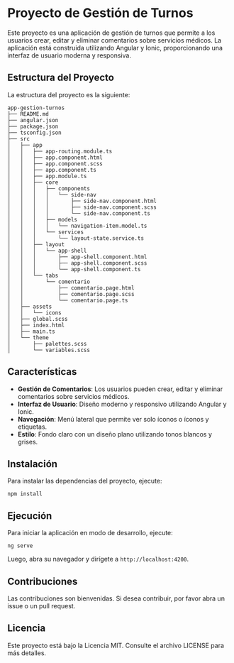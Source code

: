 # Proyecto de Gestión de Turnos

Este proyecto es una aplicación de gestión de turnos que permite a los usuarios crear, editar y eliminar comentarios sobre servicios médicos. La aplicación está construida utilizando Angular y Ionic, proporcionando una interfaz de usuario moderna y responsiva.

## Estructura del Proyecto

La estructura del proyecto es la siguiente:

```
app-gestion-turnos
├── README.md
├── angular.json
├── package.json
├── tsconfig.json
├── src
│   ├── app
│   │   ├── app-routing.module.ts
│   │   ├── app.component.html
│   │   ├── app.component.scss
│   │   ├── app.component.ts
│   │   ├── app.module.ts
│   │   ├── core
│   │   │   ├── components
│   │   │   │   └── side-nav
│   │   │   │       ├── side-nav.component.html
│   │   │   │       ├── side-nav.component.scss
│   │   │   │       └── side-nav.component.ts
│   │   │   ├── models
│   │   │   │   └── navigation-item.model.ts
│   │   │   └── services
│   │   │       └── layout-state.service.ts
│   │   ├── layout
│   │   │   └── app-shell
│   │   │       ├── app-shell.component.html
│   │   │       ├── app-shell.component.scss
│   │   │       └── app-shell.component.ts
│   │   └── tabs
│   │       └── comentario
│   │           ├── comentario.page.html
│   │           ├── comentario.page.scss
│   │           └── comentario.page.ts
│   ├── assets
│   │   └── icons
│   ├── global.scss
│   ├── index.html
│   ├── main.ts
│   └── theme
│       ├── palettes.scss
│       └── variables.scss
```

## Características

- **Gestión de Comentarios**: Los usuarios pueden crear, editar y eliminar comentarios sobre servicios médicos.
- **Interfaz de Usuario**: Diseño moderno y responsivo utilizando Angular y Ionic.
- **Navegación**: Menú lateral que permite ver solo íconos o íconos y etiquetas.
- **Estilo**: Fondo claro con un diseño plano utilizando tonos blancos y grises.

## Instalación

Para instalar las dependencias del proyecto, ejecute:

```
npm install
```

## Ejecución

Para iniciar la aplicación en modo de desarrollo, ejecute:

```
ng serve
```

Luego, abra su navegador y dirígete a `http://localhost:4200`.

## Contribuciones

Las contribuciones son bienvenidas. Si desea contribuir, por favor abra un issue o un pull request.

## Licencia

Este proyecto está bajo la Licencia MIT. Consulte el archivo LICENSE para más detalles.